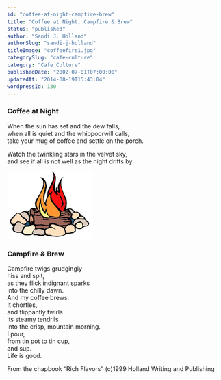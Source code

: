 ```yaml
---
id: "coffee-at-night-campfire-brew"
title: "Coffee at Night, Campfire & Brew"
status: "published"
author: "Sandi J. Holland"
authorSlug: "sandi-j-holland"
titleImage: "coffeefire1.jpg"
categorySlug: "cafe-culture"
category: "Cafe Culture"
publishedDate: "2002-07-01T07:00:00"
updatedAt: "2014-08-19T15:43:04"
wordpressId: 130
---
```


### Coffee at Night

When the sun has set and the dew falls,  
when all is quiet and the whippoorwill calls,  
take your mug of coffee and settle on the porch.

Watch the twinkling stars in the velvet sky,  
and see if all is not well as the night drifts by.

![coffee fire](coffeefire1.jpg)

### Campfire & Brew

Campfire twigs grudgingly  
hiss and spit,  
as they flick indignant sparks  
into the chilly dawn.  
And my coffee brews.  
It chortles,  
and flippantly twirls  
its steamy tendrils  
into the crisp, mountain morning.  
I pour,  
from tin pot to tin cup,  
and sup.  
Life is good.

From the chapbook “Rich Flavors” (c)1999 Holland Writing and Publishing